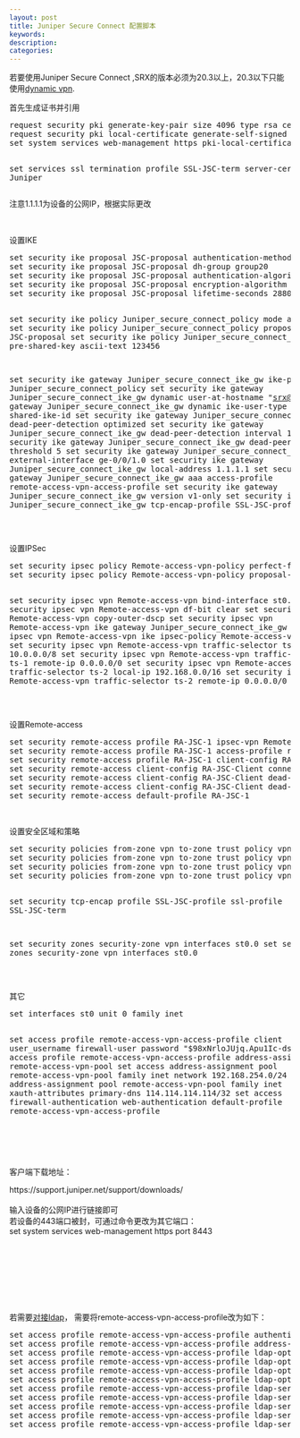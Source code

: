```yaml
---
layout: post
title: Juniper Secure Connect 配置脚本
keywords:
description:
categories:
---
```

<p>若要使用Juniper Secure Connect ,SRX的版本必须为20.3以上，20.3以下只能使用<a href="https://www.cnblogs.com/id404/" target="_blank">dynamic vpn</a>.&nbsp;</p>
<p>首先生成证书并引用</p>
<div>
<div class="cnblogs_Highlighter">
<pre class="brush:csharp;gutter:true;">request security pki generate-key-pair size 4096 type rsa certificate-id Juniper
request security pki local-certificate generate-self-signed certificate-id Juniper subject "DC=Juniper,CN=edu" domain-name edu.juniper.net ip-address 1.1.1.1 
set system services web-management https pki-local-certificate Juniper

set services ssl termination profile SSL-JSC-term server-certificate Juniper
</pre>
</div>
<p>注意1.1.1.1为设备的公网IP，根据实际更改</p>
<p>&nbsp;</p>
<p>设置IKE</p>
<div class="cnblogs_Highlighter">
<pre class="brush:csharp;gutter:true;">set security ike proposal JSC-proposal authentication-method pre-shared-keys
set security ike proposal JSC-proposal dh-group group20
set security ike proposal JSC-proposal authentication-algorithm sha-256
set security ike proposal JSC-proposal encryption-algorithm aes-256-cbc
set security ike proposal JSC-proposal lifetime-seconds 28800

set security ike policy Juniper_secure_connect_policy mode aggressive
set security ike policy Juniper_secure_connect_policy proposals JSC-proposal
set security ike policy Juniper_secure_connect_policy pre-shared-key ascii-text 123456

set security ike gateway Juniper_secure_connect_ike_gw ike-policy Juniper_secure_connect_policy
set security ike gateway Juniper_secure_connect_ike_gw dynamic user-at-hostname "srx@juniper.com"
set security ike gateway Juniper_secure_connect_ike_gw dynamic ike-user-type shared-ike-id
set security ike gateway Juniper_secure_connect_ike_gw dead-peer-detection optimized
set security ike gateway Juniper_secure_connect_ike_gw dead-peer-detection interval 10
set security ike gateway Juniper_secure_connect_ike_gw dead-peer-detection threshold 5
set security ike gateway Juniper_secure_connect_ike_gw external-interface ge-0/0/1.0
set security ike gateway Juniper_secure_connect_ike_gw local-address 1.1.1.1
set security ike gateway Juniper_secure_connect_ike_gw aaa access-profile remote-access-vpn-access-profile
set security ike gateway Juniper_secure_connect_ike_gw version v1-only
set security ike gateway Juniper_secure_connect_ike_gw tcp-encap-profile SSL-JSC-profile
</pre>
</div>
<p>&nbsp;</p>
<p>设置IPSec</p>
<div class="cnblogs_Highlighter">
<pre class="brush:csharp;gutter:true;">set security ipsec policy Remote-access-vpn-policy perfect-forward-secrecy keys group19
set security ipsec policy Remote-access-vpn-policy proposal-set standard

set security ipsec vpn Remote-access-vpn bind-interface st0.0
set security ipsec vpn Remote-access-vpn df-bit clear
set security ipsec vpn Remote-access-vpn copy-outer-dscp
set security ipsec vpn Remote-access-vpn ike gateway Juniper_secure_connect_ike_gw
set security ipsec vpn Remote-access-vpn ike ipsec-policy Remote-access-vpn-policy
set security ipsec vpn Remote-access-vpn traffic-selector ts-1 local-ip 10.0.0.0/8
set security ipsec vpn Remote-access-vpn traffic-selector ts-1 remote-ip 0.0.0.0/0
set security ipsec vpn Remote-access-vpn traffic-selector ts-2 local-ip 192.168.0.0/16
set security ipsec vpn Remote-access-vpn traffic-selector ts-2 remote-ip 0.0.0.0/0
</pre>
</div>
<p>&nbsp;</p>
<p>设置Remote-access</p>
<div class="cnblogs_Highlighter">
<pre class="brush:csharp;gutter:true;">set security remote-access profile RA-JSC-1 ipsec-vpn Remote-access-vpn
set security remote-access profile RA-JSC-1 access-profile remote-access-vpn-access-profile
set security remote-access profile RA-JSC-1 client-config RA-JSC-Client
set security remote-access client-config RA-JSC-Client connection-mode manual
set security remote-access client-config RA-JSC-Client dead-peer-detection interval 60
set security remote-access client-config RA-JSC-Client dead-peer-detection threshold 5
set security remote-access default-profile RA-JSC-1
</pre>
</div>
<p>&nbsp;</p>
<p>设置安全区域和策略</p>
<div class="cnblogs_Highlighter">
<pre class="brush:csharp;gutter:true;">set security policies from-zone vpn to-zone trust policy vpn-to-trust match source-address any
set security policies from-zone vpn to-zone trust policy vpn-to-trust match destination-address any
set security policies from-zone vpn to-zone trust policy vpn-to-trust match application any
set security policies from-zone vpn to-zone trust policy vpn-to-trust then permit

set security tcp-encap profile SSL-JSC-profile ssl-profile SSL-JSC-term

set security zones security-zone vpn interfaces st0.0 
set security zones security-zone vpn interfaces st0.0 
</pre>
</div>
<p>&nbsp;</p>
</div>
<p>其它</p>
<div class="cnblogs_Highlighter">
<pre class="brush:csharp;gutter:true;">set interfaces st0 unit 0 family inet

set access profile remote-access-vpn-access-profile client user_username firewall-user password "$98xNrloJUjq.Apu1Ic-dsaZj"
set access profile remote-access-vpn-access-profile address-assignment pool remote-access-vpn-pool
set access address-assignment pool remote-access-vpn-pool family inet network 192.168.254.0/24
set access address-assignment pool remote-access-vpn-pool family inet xauth-attributes primary-dns 114.114.114.114/32
set access firewall-authentication web-authentication default-profile remote-access-vpn-access-profile
</pre>
</div>
<p>&nbsp;</p>
<p>&nbsp;</p>
<p>客户端下载地址：</p>
<div>https://support.juniper.net/support/downloads/</div>
<div>&nbsp;</div>
<div>输入设备的公网IP进行链接即可</div>
<div>若设备的443端口被封，可通过命令更改为其它端口：</div>
<div>set system services web-management https port 8443</div>
<div><img src="/images/blog/725676-20220116185840488-1711852338.png" alt="" />
<p><img src="/images/blog/725676-20220116185848956-1163792909.png" alt="" /></p>
<p><img src="/images/blog/725676-20220116185857941-141507157.png" alt="" /></p>
<p>&nbsp;</p>
<p>&nbsp;</p>
<p>&nbsp;</p>
<p>若需要<a href="https://www.cnblogs.com/id404/" target="_blank">对接ldap</a>， 需要将remote-access-vpn-access-profile改为如下：</p>
<div class="cnblogs_Highlighter">
<pre class="brush:bash;gutter:true;">set access profile remote-access-vpn-access-profile authentication-order ldap
set access profile remote-access-vpn-access-profile address-assignment pool remote-access-vpn-pool
set access profile remote-access-vpn-access-profile ldap-options base-distinguished-name CN=Users,DC=id404,DC=local
set access profile remote-access-vpn-access-profile ldap-options search search-filter sAMAccountName=
set access profile remote-access-vpn-access-profile ldap-options search admin-search distinguished-name CN=Administrator,CN=Users,DC=id404,DC=local
set access profile remote-access-vpn-access-profile ldap-options search admin-search password "$2$M8ZUiHmSylLx"
set access profile remote-access-vpn-access-profile ldap-server 10.12.130.6 tls-type start-tls
set access profile remote-access-vpn-access-profile ldap-server 10.12.130.6 tls-timeout 3
set access profile remote-access-vpn-access-profile ldap-server 10.12.130.6 tls-min-version v1.2
set access profile remote-access-vpn-access-profile ldap-server 10.12.130.6 no-tls-certificate-check
set access profile remote-access-vpn-access-profile ldap-server 10.12.130.6 tls-peer-name peername
</pre>
</div>
<p>&nbsp;</p>
<p>&nbsp;</p>
</div>
<p>&nbsp;</p>
    
